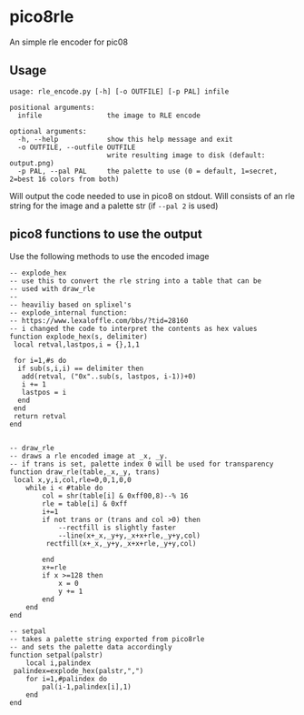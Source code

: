 # pico8rle
An simple rle encoder for pic08

## Usage
```
usage: rle_encode.py [-h] [-o OUTFILE] [-p PAL] infile

positional arguments:
  infile                the image to RLE encode

optional arguments:
  -h, --help            show this help message and exit
  -o OUTFILE, --outfile OUTFILE
                        write resulting image to disk (default: output.png)
  -p PAL, --pal PAL     the palette to use (0 = default, 1=secret, 2=best 16 colors from both)
  ```
  
Will output the code needed to use in pico8 on stdout.
Will consists of an rle string for the image and a palette str (if `--pal 2` is used)
  
## pico8 functions to use the output
Use the following methods to use the encoded image
```
-- explode_hex
-- use this to convert the rle string into a table that can be
-- used with draw_rle
--
-- heaviliy based on splixel's
-- explode_internal function:
-- https://www.lexaloffle.com/bbs/?tid=28160
-- i changed the code to interpret the contents as hex values
function explode_hex(s, delimiter)
 local retval,lastpos,i = {},1,1
 
 for i=1,#s do
  if sub(s,i,i) == delimiter then
   add(retval, ("0x"..sub(s, lastpos, i-1))+0)
   i += 1
   lastpos = i
  end
 end
 return retval
end


-- draw_rle
-- draws a rle encoded image at _x, _y. 
-- if trans is set, palette index 0 will be used for transparency
function draw_rle(table,_x,_y, trans)
 local x,y,i,col,rle=0,0,1,0,0
	while i < #table do
		col = shr(table[i] & 0xff00,8)--% 16		
		rle = table[i] & 0xff
		i+=1
		if not trans or (trans and col >0) then
			--rectfill is slightly faster
			--line(x+_x,_y+y,_x+x+rle,_y+y,col)
		 rectfill(x+_x,_y+y,_x+x+rle,_y+y,col)
		
		end
		x+=rle
		if x >=128 then
			x = 0
			y += 1
		end
	end
end

-- setpal
-- takes a palette string exported from pico8rle
-- and sets the palette data accordingly
function setpal(palstr)
	local i,palindex
 palindex=explode_hex(palstr,",")
	for i=1,#palindex do
	 	pal(i-1,palindex[i],1)
	end
end

  ```
